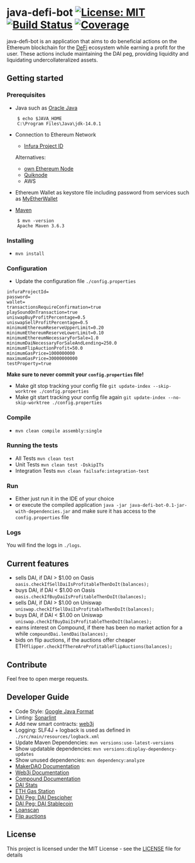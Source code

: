 # java-defi-bot [![License: MIT](https://img.shields.io/badge/License-MIT-yellow.svg)](https://opensource.org/licenses/MIT) [![Build Status](https://travis-ci.com/FabianSchuessler/java-defi-bot.svg?branch=master)](https://travis-ci.com/FabianSchuessler/java-defi-bot) [![Coverage](https://sonarcloud.io/api/project_badges/measure?project=FabianSchuessler_java-defi-bot&metric=coverage)](https://sonarcloud.io/dashboard?id=FabianSchuessler_java-defi-bot)

java-defi-bot is an application that aims to do beneficial actions on the Ethereum blockchain for the [DeFi](https://defipulse.com/) ecosystem while earning a profit for the user. These actions include maintaining the DAI peg, providing liquidity and liquidating undercollateralized assets.

## Getting started

### Prerequisites

- Java such as [Oracle Java](https://www.oracle.com/de/java/technologies/javase-downloads.html)
```
    $ echo $JAVA_HOME
    C:\Program Files\Java\jdk-14.0.1
```
- Connection to Ethereum Network
    - [Infura Project ID](https://infura.io/)
    
    Alternatives:
    - [own Ethereum Node](https://docs.ethhub.io/using-ethereum/running-an-ethereum-node/) 
    - [Quiknode](https://www.quiknode.io/) 
    - AWS
    
- Ethereum Wallet as keystore file including password from services such as [MyEtherWallet](https://www.myetherwallet.com/)
- [Maven](https://maven.apache.org/download.cgi)
```
    $ mvn -version
    Apache Maven 3.6.3
```
### Installing

- ```mvn install```

### Configuration

- Update the configuration file ```./config.properties```

```
infuraProjectId=
password=
wallet=
transactionsRequireConfirmation=true
playSoundOnTransaction=true
uniswapBuyProfitPercentage=0.5
uniswapSellProfitPercentage=0.5
minimumEthereumReserveUpperLimit=0.20
minimumEthereumReserveLowerLimit=0.10
minimumEthereumNecessaryForSale=1.0
minimumDaiNecessaryForSaleAndLending=250.0
minimumFlipAuctionProfit=50.0
minimumGasPrice=1000000000
maximumGasPrice=30000000000
testProperty=true
```

__Make sure to never commit your ```config.properties``` file!__

- Make git stop tracking your config file ```git update-index --skip-worktree ./config.properties```
- Make git start tracking your config file again ```git update-index --no-skip-worktree ./config.properties```

### Compile

- ```mvn clean compile assembly:single```

### Running the tests

- All Tests ```mvn clean test```
- Unit Tests ```mvn clean test -DskipITs```
- Integration Tests ```mvn clean failsafe:integration-test```

### Run 

- Either just run it in the IDE of your choice
- or execute the compiled application ```java -jar java-defi-bot-0.1-jar-with-dependencies.jar``` and make sure it has access to the ```config.properties``` file

### Logs

You will find the logs in ```./logs```.

## Current features

- sells DAI, if DAI > $1.00 on Oasis ```oasis.checkIfSellDaiIsProfitableThenDoIt(balances);```
- buys DAI, if DAI < $1.00 on Oasis ```oasis.checkIfBuyDaiIsProfitableThenDoIt(balances);```
- sells DAI, if DAI > $1.00 on Uniswap ```uniswap.checkIfSellDaiIsProfitableThenDoIt(balances);```
- buys DAI, if DAI < $1.00 on Uniswap ```uniswap.checkIfBuyDaiIsProfitableThenDoIt(balances);```
- earns interest on Compound, if there has been no market action for a while ```compoundDai.lendDai(balances);```
- bids on flip auctions, if the auctions offer cheaper ETH```flipper.checkIfThereAreProfitableFlipAuctions(balances);```

## Contribute

Feel free to open merge requests.

## Developer Guide

- Code Style: [Google Java Format](https://github.com/google/google-java-format/blob/master/README.md)
- Linting: [Sonarlint](https://www.sonarlint.org/intellij/)
- Add new smart contracts: [web3j](https://github.com/web3j/web3j)
- Logging: SLF4J + logback is used as defined in ```./src/main/resources/logback.xml```
- Update Maven Dependencies: ```mvn versions:use-latest-versions```
- Show updatable dependencies: ```mvn versions:display-dependency-updates```
- Show unused dependencies: ```mvn dependency:analyze```
- [MakerDAO Documentation](https://docs.makerdao.com/)
- [Web3j Documentation](https://docs.web3j.io/)
- [Compound Documentation](https://compound.finance/docs)
- [DAI Stats](https://daistats.com)
- [ETH Gas Station](https://ethgasstation.info)
- [DAI Peg: DAI Descipher](http://dai.descipher.io)
- [DAI Peg: DAI Stablecoin](https://dai.stablecoin.science/)
- [Loanscan](https://loanscan.io/)
- [Flip auctions](https://daiauctions.com/flip)

## License

This project is licensed under the MIT License - see the [LICENSE](LICENSE) file for details

